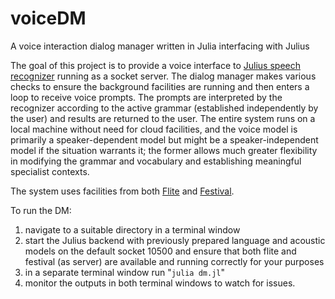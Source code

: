 # voiceDM
A voice interaction dialog manager written in Julia interfacing with Julius

The goal of this project is to provide a voice interface to [Julius speech recognizer](https://github.com/julius-speech/julius) running as a socket server. The dialog manager makes various checks to ensure the background facilities are running and then enters a loop to receive voice prompts. The prompts are interpreted by the recognizer according to the active grammar (established independently by the user) and results are returned to the user. The entire system runs on a local machine without need for cloud facilities, and the voice model is primarily a speaker-dependent model but might be a speaker-independent model if the situation warrants it; the former allows much greater flexibility in modifying the grammar and vocabulary and establishing meaningful specialist contexts.

The system uses facilities from both [Flite](https://github.com/festvox/flite) and [Festival](https://github.com/festvox/festival).

To run the DM:
  1. navigate to a suitable directory in a terminal window
  2. start the Julius backend with previously prepared language and acoustic models on the default socket 10500 and ensure that both flite and festival (as server) are available and running correctly for your purposes
  3. in a separate terminal window run "`julia dm.jl`"
  4. monitor the outputs in both terminal windows to watch for issues.
